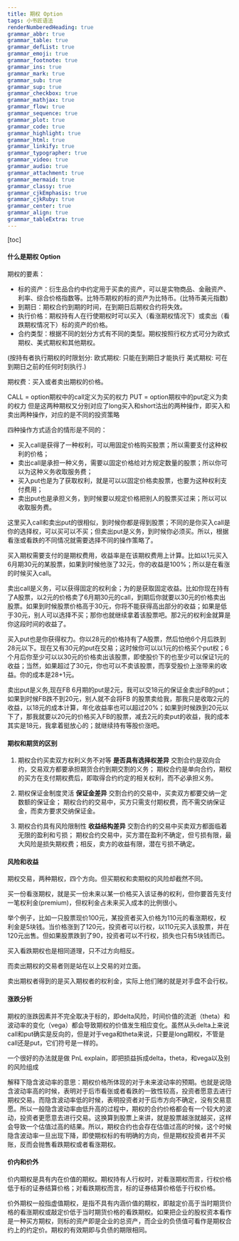 ```yaml
---
title: 期权 Option
tags: 小书匠语法
renderNumberedHeading: true
grammar_abbr: true
grammar_table: true
grammar_defList: true
grammar_emoji: true
grammar_footnote: true
grammar_ins: true
grammar_mark: true
grammar_sub: true
grammar_sup: true
grammar_checkbox: true
grammar_mathjax: true
grammar_flow: true
grammar_sequence: true
grammar_plot: true
grammar_code: true
grammar_highlight: true
grammar_html: true
grammar_linkify: true
grammar_typographer: true
grammar_video: true
grammar_audio: true
grammar_attachment: true
grammar_mermaid: true
grammar_classy: true
grammar_cjkEmphasis: true
grammar_cjkRuby: true
grammar_center: true
grammar_align: true
grammar_tableExtra: true
---
```


[toc]

#### 什么是期权 Option

期权的要素：
- 标的资产：衍生品合约中约定用于买卖的资产，可以是实物商品、金融资产、利率、综合价格指数等。比特币期权的标的资产为比特币。(比特币美元指数)
- 到期日：期权合约到期的时间，在到期日后期权合约将失效。
- 执行价格：期权持有人在行使期权时可以买入（看涨期权情况下）或卖出（看跌期权情况下）标的资产的价格。
- 合约类型：根据不同的划分方式有不同的类型。期权按照行权方式可分为欧式期权、美式期权和其他期权。

(按持有者执行期权的时限划分:
欧式期权: 只能在到期日才能执行
美式期权: 可在到期日之前的任何时刻执行.)

期权费：买入或者卖出期权的价格。

CALL = option期权中的call定义为买的权力
PUT = option期权中的put定义为卖的权力
但是这两种期权又分别对应了long买入和short沽出的两种操作，即买入和卖出两种操作，对应的是不同的投资策略

四种操作方式适合的情形是不同的：
- 买入call是获得了一种权利，可以用固定价格购买股票；所以需要支付这种权利的价格；
- 卖出call是承担一种义务，需要以固定价格给对方规定数量的股票；所以你可以为这种义务收取服务费；
- 买入put也是为了获取权利，就是可以以固定价格卖股票，也要为这种权利支付费用；
- 卖出put也是承担义务，到时候要以规定价格把别人的股票买过来；所以可以收取服务费。

这里买入call和卖出put的很相似，到时候你都是得到股票；不同的是你买入call是你的选择权，可以买可以不买；但卖出put是义务，到时候你必须买。所以，根据看涨或看跌的不同情况就需要选择不同的操作策略了。

买入期权需要支付的是期权费用，收益率是在该期权费用上计算。比如以1元买入6月期30元的某股票，如果到时候他涨了32元，你的收益是100%；所以是在看涨的时候买入call。

卖出call是义务，可以获得固定的权利金；为的是获取固定收益。比如你现在持有了A股票，以2元的价格卖了6月期30元的call，到期后你就要以30元的价格卖出股票。如果到时候股票价格高于30元，你将不能获得高出部分的收益；如果是低于30元，别人可以选择不买；那你也就继续拿着该股票吧。那2元的权利金就算是你这段时间的收益了。

买入put也是你获得权力。你以28元的价格持有了A股票，然后怕他6个月后跌到28元以下。现在又有30元的put在交易；这时候你可以以1元的价格买个put权；6个月后你至少可以以30元的价格卖出该股票，即使股价下的也至少可以保证1元的收益；当然，如果超过了30元，你也可以不卖该股票，而享受股价上涨带来的收益。你的成本是28+1元。

卖出put是义务,现在FB 6月期的put是2元，我可以交18元的保证金卖出FB的put；如果到时候FB跌不到20元，别人就不会将FB 的股票卖给我，那我只是收取2元的收益，以18元的成本计算，年化收益率也可以超过20%；如果到时候跌到20元以下了，那我就要以20元的价格买入FB的股票，减去2元的卖put的收益，我的成本其实是18元，我拿着挺放心的；就继续持有等股价涨吧。

#### 期权和期货的区别

1. 期权合约买卖双方权利义务不对等 **是否具有选择权差异**
交割合约是双向合约，交易双方都要承担期货合约到期交割的义务；
期权合约是单向合约，期权的买方在支付期权费后，即取得合约约定的相关权利，而不必承担义务。

2. 期权保证金制度灵活 **保证金差异**
交割合约的交易中，买卖双方都要交纳一定数额的保证金；
期权合约的交易中，买方只需支付期权费，而不需交纳保证金，而卖方要求交纳保证金。

3. 期权合约具有风险限制性 **收益结构差异**
交割合约的交易中买卖双方都面临着无限的盈利和亏损；
期权合约交易中，买方潜在盈利不确定，但亏损有限，最大风险是损失期权费；相反，卖方的收益有限，潜在亏损不确定。

#### 风险和收益

期权交易，两种期权，四个方向。但买期权和卖期权的风险却截然不同。

买一份看涨期权，就是买一份未来以某一价格买入该证券的权利，但你要首先支付一笔权利金(premium)，但权利金占未来买入成本的比例很小。

举个例子，比如一只股票现价100元，某投资者买入价格为110元的看涨期权，权利金是5块钱。当价格涨到了120元，投资者可以行权，以110元买入该股票，并在120元出售。但如果股票跌到了90，投资者可以不行权，损失也只有5块钱而已。

买入看跌期权也是相同道理，只不过方向相反。

而卖出期权的交易者则是站在以上交易的对立面。

卖出期权者得到的是买入期权者的权利金，实际上他们赌的就是对手盘不会行权。

#### 涨跌分析

期权的涨跌因素并不完全取决于标的，即delta风险，时间价值的流逝（theta）和波动率的变化（vega）都会导致期权的价值发生相应变化。虽然从头delta上来说call和put确实是反向的，但是对于vega和theta来说，只要是long期权，不管是call还是put，它们符号是一样的。

一个很好的办法就是做 PnL explain，即把损益拆成delta，theta，和vega以及别的风险组成

解释下隐含波动率的意思：期权价格所体现的对于未来波动率的预期。也就是说隐含波动率高的时候，表明对于后市看张或者看跌的一致性较高，投资者愿意去进行期权交易。而隐含波动率低的时候，表明投资者对于后市方向不确定，没有交易意愿。所以一般隐含波动率由低升高的过程中，期权的合约价格都会有一个较大的波动，投资者更愿意去进行交易。这换算到股票上来讲，就是股票越涨就越买，这样会导致一个估值过高的结果。所以，期权合约也会存在估值过高的时候，这个时候隐含波动率一旦出现下降，即使期权标的有明确的方向，但是期权投资者并不买账，反而会抛售看跌期权或者看涨期权。

#### 价内和价外

价内期权是具有内在价值的期权。期权持有人行权时，对看涨期权而言，行权价格低于标的证券结算价格；对看跌期权而言，标的证券结算价格低于行权价格。

价外期权一般指虚值期权，是指不具有内涵价值的期权，即敲定价高于当时期货价格的看涨期权或敲定价低于当时期货价格的看跌期权。如果把企业的股权资本看作是一种买方期权，则标的资产即是企业的总资产，而企业的负债值可看作是期权合约上的约定价。期权的有效期即与负债的期限相同。